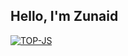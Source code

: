 ## Hello, I'm Zunaid

<!--
**zunaid-hassan/zunaid-hassan** is a ✨ _special_ ✨ repository because its `README.md` (this file) appears on your GitHub profile.

Here are some ideas to get you started:

- 🔭 I’m currently working on ...
- 🌱 I’m currently learning ...
- 👯 I’m looking to collaborate on ...
- 🤔 I’m looking for help with ...
- 💬 Ask me about ...
- 📫 How to reach me: ...
- 😄 Pronouns: ...
- ⚡ Fun fact: ...
-->
[![TOP-JS](https://img.shields.io/badge/The%20Odin%20Project%20-%20Full%20Stack%20JavaScript-gold)](https://www.theodinproject.com/)

